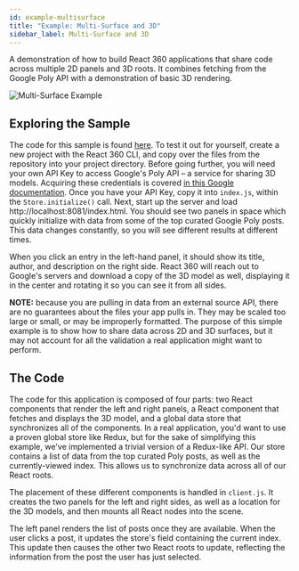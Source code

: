 ```yaml
---
id: example-multisurface
title: "Example: Multi-Surface and 3D"
sidebar_label: Multi-Surface and 3D
---
```


A demonstration of how to build React 360 applications that share code across multiple 2D panels and 3D roots. It combines fetching from the Google Poly API with a demonstration of basic 3D rendering.

![Multi-Surface Example](/react-360/img/example_multisurface.jpg)

## Exploring the Sample

The code for this sample is found [here](https://github.com/facebook/react-360/tree/master/Samples/MultiRoot). To test it out for yourself, create a new project with the React 360 CLI, and copy over the files from the repository into your project directory. Before going further, you will need your own API Key to access Google's Poly API – a service for sharing 3D models. Acquiring these credentials is covered [in this Google documentation](https://developers.google.com/poly/develop/api). Once you have your API Key, copy it into `index.js`, within the `Store.initialize()` call. Next, start up the server and load http://localhost:8081/index.html. You should see two panels in space which quickly initialize with data from some of the top curated Google Poly posts. This data changes constantly, so you will see different results at different times.

When you click an entry in the left-hand panel, it should show its title, author, and description on the right side. React 360 will reach out to Google's servers and download a copy of the 3D model as well, displaying it in the center and rotating it so you can see it from all sides.

**NOTE:** because you are pulling in data from an external source API, there are no guarantees about the files your app pulls in. They may be scaled too large or small, or may be improperly formatted. The purpose of this simple example is to show how to share data across 2D and 3D surfaces, but it may not account for all the validation a real application might want to perform.

## The Code

The code for this application is composed of four parts: two React components that render the left and right panels, a React component that fetches and displays the 3D model, and a global data store that synchronizes all of the components. In a real application, you'd want to use a proven global store like Redux, but for the sake of simplifying this example, we've implemented a trivial version of a Redux-like API. Our store contains a list of data from the top curated Poly posts, as well as the currently-viewed index. This allows us to synchronize data across all of our React roots.

The placement of these different components is handled in `client.js`. It creates the two panels for the left and right sides, as well as a location for the 3D models, and then mounts all React nodes into the scene.

The left panel renders the list of posts once they are available. When the user clicks a post, it updates the store's field containing the current index. This update then causes the other two React roots to update, reflecting the information from the post the user has just selected.

